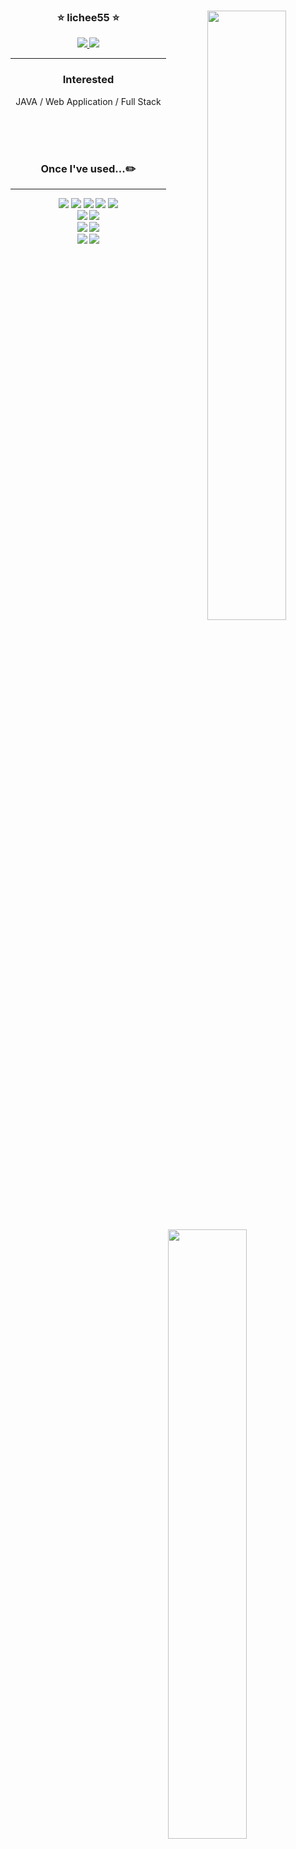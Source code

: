 
<div align="center">

<img align="right" width=50% src="https://github-readme-stats.vercel.app/api?username=lichee55&show_icons=true&theme=radical&show_owner=false"/>
  
### ⭐️ lichee55 ⭐️

<a href="https://github.com/lichee55">
<img src="https://hits.seeyoufarm.com/api/count/incr/badge.svg?url=https%3A%2F%2Fgithub.com%2Flichee55&count_bg=%23000000&title_bg=%23000000&icon=github.svg&icon_color=%23E7E7E7&title=GitHub&edge_flat=false)"/>
</a>
<a href="https://solved.ac/youngbin1000">
<img src="http://mazassumnida.wtf/api/mini/generate_badge?boj=youngbin1000"/>
</a>

---

### Interested

JAVA /
Web Application /
Full Stack

<!-- 🍏 [**seondal.log**](https://velog.io/@seondal) 🍏 공부기록 개발블로그
🍊 [**Seondalgorithm**](https://whkakrkr.tistory.com) 🍊 알고리즘 문풀기록장 -->

 <br>
 
</div>
  
 <br>
 <br>
 
 <img align="right" width=50% src="https://github-readme-stats.vercel.app/api/top-langs/?username=lichee55&theme=radical&layout=compact&langs_count=10&hide=jupyter%20notebook"/>

 <div align=center width=50%>
  
 ### Once I've used...✏️
---
  <img src="https://img.shields.io/badge/Java-007396?style=flat-square&logo=java&logoColor=white"/></a>
  <img src="https://img.shields.io/badge/Python-3776AB?style=flat-square&logo=python&logoColor=white"/></a>
  <img src="https://img.shields.io/badge/JavaScript-F7DF1E?style=flat-square&logo=javascript&logoColor=black"/></a>
  <img src="https://img.shields.io/badge/C++-00599C?style=flat-square&logo=C%2B%2B&logoColor=white"/></a>
  <img src="https://img.shields.io/badge/Kotlin-0095D5?style=flat-square&logo=kotlin&logoColor=white"/></a>
  <br>
  <img src="https://img.shields.io/badge/Spring-6DB33F?style=flat-square&logo=spring&logoColor=white"/></a>
  <img src="https://img.shields.io/badge/React-61DAFB?style=flat-square&logo=react&logoColor=black"/></a>
  <br>
  <img src="https://img.shields.io/badge/IntelliJ-000000?style=flat-square&logo=intellijidea&logoColor=white"/>
  <img src="https://img.shields.io/badge/VisualStudioCode-007ACC?style=flat-square&logo=visualstudiocode&logoColor=white"/>
  <br>
  <img src="https://img.shields.io/badge/GitHub-181717?style=flat-square&logo=github&logoColor=white"/>
  <img src="https://img.shields.io/badge/Notion-000000?style=flat-square&logo=notion&logoColor=white"/>
 
 

 
</div>
